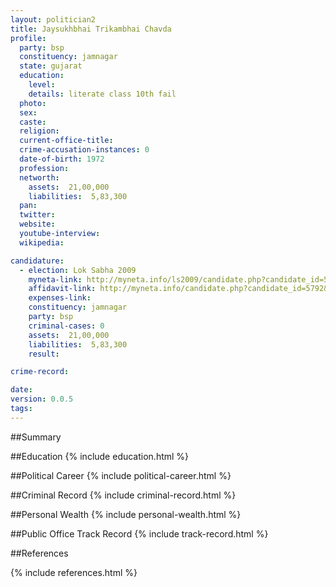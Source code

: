 ```yaml
---
layout: politician2
title: Jaysukhbhai Trikambhai Chavda
profile: 
  party: bsp
  constituency: jamnagar
  state: gujarat
  education: 
    level: 
    details: literate class 10th fail
  photo: 
  sex: 
  caste: 
  religion: 
  current-office-title: 
  crime-accusation-instances: 0
  date-of-birth: 1972
  profession: 
  networth: 
    assets:  21,00,000
    liabilities:  5,83,300
  pan: 
  twitter: 
  website: 
  youtube-interview: 
  wikipedia: 

candidature: 
  - election: Lok Sabha 2009
    myneta-link: http://myneta.info/ls2009/candidate.php?candidate_id=5792
    affidavit-link: http://myneta.info/candidate.php?candidate_id=5792&scan=original
    expenses-link: 
    constituency: jamnagar 
    party: bsp
    criminal-cases: 0
    assets:  21,00,000
    liabilities:  5,83,300
    result:  

crime-record: 

date: 
version: 0.0.5
tags: 
---
```

##Summary


##Education
{% include education.html %}


##Political Career
{% include political-career.html %}


##Criminal Record
{% include criminal-record.html %}


##Personal Wealth
{% include personal-wealth.html %}


##Public Office Track Record
{% include track-record.html %}


##References


{% include references.html %}